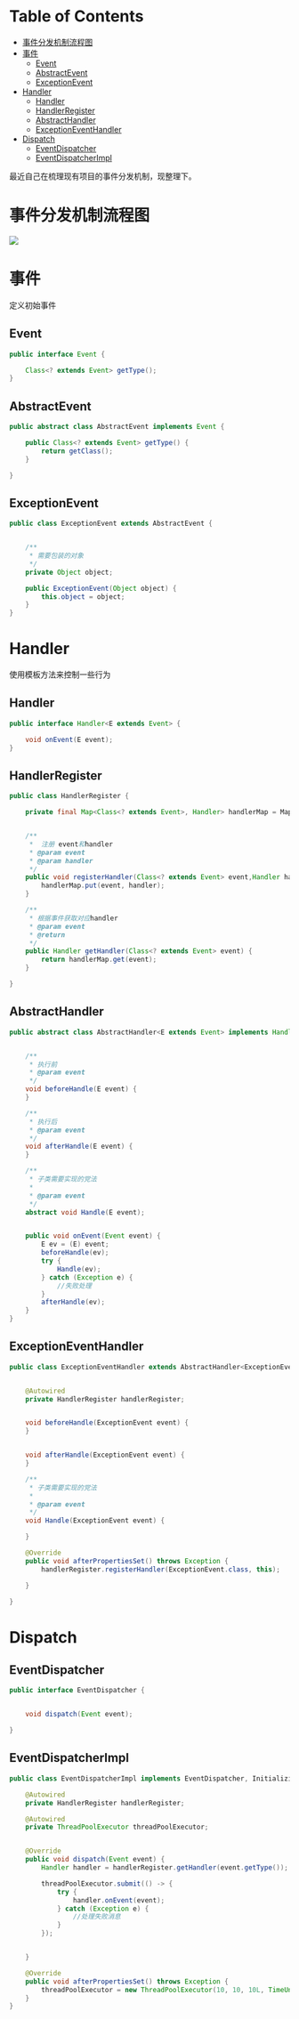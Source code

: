 # Table of Contents

* [事件分发机制流程图](#事件分发机制流程图)
* [事件](#事件)
  * [Event](#event)
  * [AbstractEvent](#abstractevent)
  * [ExceptionEvent](#exceptionevent)
* [Handler](#handler)
  * [Handler](#handler-1)
  * [HandlerRegister](#handlerregister)
  * [AbstractHandler](#abstracthandler)
  * [ExceptionEventHandler](#exceptioneventhandler)
* [Dispatch](#dispatch)
  * [EventDispatcher](#eventdispatcher)
  * [EventDispatcherImpl](#eventdispatcherimpl)


最近自己在梳理现有项目的事件分发机制，现整理下。



# 事件分发机制流程图



![](.images/Untitled%20Diagram.png)





# 事件

定义初始事件

## Event

```java
public interface Event {

    Class<? extends Event> getType();
}
```

## AbstractEvent
```java
public abstract class AbstractEvent implements Event {

    public Class<? extends Event> getType() {
        return getClass();
    }

}
```

## ExceptionEvent

```java
public class ExceptionEvent extends AbstractEvent {


    /**
     * 需要包装的对象
     */
    private Object object;

    public ExceptionEvent(Object object) {
        this.object = object;
    }
}
```



#  Handler

使用模板方法来控制一些行为

## Handler

```java
public interface Handler<E extends Event> {

    void onEvent(E event);
}
```



## HandlerRegister

```java
public class HandlerRegister {

    private final Map<Class<? extends Event>, Handler> handlerMap = Maps.newHashMap();


    /**
     *  注册 event和handler
     * @param event
     * @param handler
     */
    public void registerHandler(Class<? extends Event> event,Handler handler) {
        handlerMap.put(event, handler);
    }

    /**
     * 根据事件获取对应handler
     * @param event
     * @return
     */
    public Handler getHandler(Class<? extends Event> event) {
        return handlerMap.get(event);
    }

}
```





## AbstractHandler

```java
public abstract class AbstractHandler<E extends Event> implements Handler {


    /**
     * 执行前
     * @param event
     */
    void beforeHandle(E event) {
    }

    /**
     * 执行后
     * @param event
     */
    void afterHandle(E event) {
    }

    /**
     * 子类需要实现的党法
     *
     * @param event
     */
    abstract void Handle(E event);


    public void onEvent(Event event) {
        E ev = (E) event;
        beforeHandle(ev);
        try {
            Handle(ev);
        } catch (Exception e) {
            //失败处理
        }
        afterHandle(ev);
    }
}
```

## ExceptionEventHandler

```java
public class ExceptionEventHandler extends AbstractHandler<ExceptionEvent> implements InitializingBean {


    @Autowired
    private HandlerRegister handlerRegister;


    void beforeHandle(ExceptionEvent event) {
    }


    void afterHandle(ExceptionEvent event) {
    }

    /**
     * 子类需要实现的党法
     *
     * @param event
     */
    void Handle(ExceptionEvent event) {

    }

    @Override
    public void afterPropertiesSet() throws Exception {
        handlerRegister.registerHandler(ExceptionEvent.class, this);

    }

}
```



# Dispatch

## EventDispatcher

```java
public interface EventDispatcher {


    void dispatch(Event event);

}
```

## EventDispatcherImpl

```java
public class EventDispatcherImpl implements EventDispatcher, InitializingBean {

    @Autowired
    private HandlerRegister handlerRegister;

    @Autowired
    private ThreadPoolExecutor threadPoolExecutor;


    @Override
    public void dispatch(Event event) {
        Handler handler = handlerRegister.getHandler(event.getType());

        threadPoolExecutor.submit(() -> {
            try {
                handler.onEvent(event);
            } catch (Exception e) {
                //处理失败消息
            }
        });


    }

    @Override
    public void afterPropertiesSet() throws Exception {
        threadPoolExecutor = new ThreadPoolExecutor(10, 10, 10L, TimeUnit.SECONDS, new LinkedBlockingDeque<>());
    }
}
```
